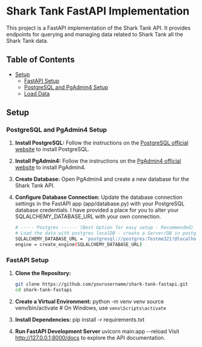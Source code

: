 # Shark Tank FastAPI Implementation

This project is a FastAPI implementation of the Shark Tank API. It provides endpoints for querying and managing data related to Shark Tank all the Shark Tank data.

## Table of Contents

- [Setup](#setup)
  - [FastAPI Setup](#fastapi-setup)
  - [PostgreSQL and PgAdmin4 Setup](#postgresql-and-pgadmin4-setup)
  - [Load Data](#load-data)

## Setup

### PostgreSQL and PgAdmin4 Setup

1. **Install PostgreSQL:**
Follow the instructions on the [PostgreSQL official website](https://www.postgresql.org/download/) to install PostgreSQL.

2. **Install PgAdmin4:**
Follow the instructions on the [PgAdmin4 official website](https://www.pgadmin.org/download/) to install PgAdmin4.

3. **Create Database:**
Open PgAdmin4 and create a new database for the Shark Tank API.

4. **Configure Database Connection:**
Update the database connection settings in the FastAPI app (app/database.py) with your PostgreSQL database credentials.  I have provided a place for you to alter your SQLALCHEMY_DATABASE_URL with your own connection.
   ```bash
   # ----- Postgres ------ (Best Option for easy setup - Recommended)
   # Load the data with postgres localDB - create a Server/DB in postgres and give it a password
   SQLALCHEMY_DATABASE_URL = 'postgresql://postgres:Testme321!@localhost/SharkTankDB'
   engine = create_engine(SQLALCHEMY_DATABASE_URL)

### FastAPI Setup

1. **Clone the Repository:**
   ```bash
   git clone https://github.com/yourusername/shark-tank-fastapi.git
   cd shark-tank-fastapi

2. **Create a Virtual Environment:**
python -m venv venv
source venv/bin/activate  # On Windows, use `venv\Scripts\activate`

3. **Install Dependencies:**
pip install -r requirements.txt

4. **Run FastAPI Development Server**
uvicorn main:app --reload
Visit http://127.0.0.1:8000/docs to explore the API documentation.

